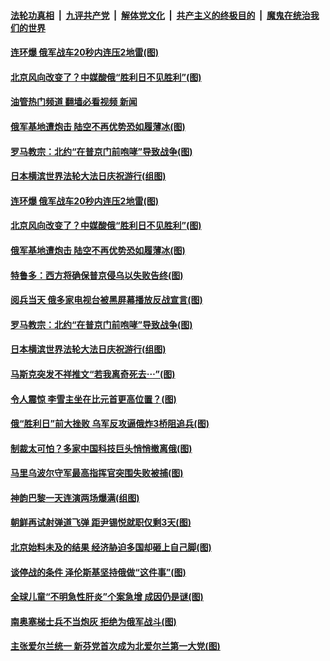 ####  [法轮功真相](../../../../basic/blob/master/README.md?t=05101801) &nbsp;|&nbsp; [九评共产党](../../../../9ping.md/blob/master/README.md?t=05101801) &nbsp;|&nbsp; [解体党文化](../../../../jtdwh.md/blob/master/README.md?t=05101801)  &nbsp;|&nbsp; [共产主义的终极目的](../../../../gczydzjmd.md/blob/master/README.md?t=05101801) &nbsp;|&nbsp; [魔鬼在统治我们的世界](../../../../mgztzwmdsj.md/blob/master/README.md?t=05101801) 

#### [连环爆 俄军战车20秒内连压2地雷(图)](../pages/p9/1005993.md?t=05101801) 

#### [北京风向改变了？中媒酸俄“胜利日不见胜利”(图)](../pages/p9/1005935.md?t=05101801) 

#### [油管热门频道 翻墙必看视频 新闻](http://45.76.130.85:81/youtube.html?05101801)

#### [俄军基地遭炮击 陆空不再优势恐如履薄冰(图)](../pages/p9/1005926.md?t=05101801) 

#### [罗马教宗：北约“在普京门前咆哮”导致战争(图)](../pages/p9/1005918.md?t=05101801) 


#### [日本横滨世界法轮大法日庆祝游行(组图)](../pages/p9/1005921.md?t=05101801) 

#### [连环爆 俄军战车20秒内连压2地雷(图)](../pages/p9/1005993.md?t=05101801) 

#### [北京风向改变了？中媒酸俄“胜利日不见胜利”(图)](../pages/p9/1005935.md?t=05101801) 

#### [俄军基地遭炮击 陆空不再优势恐如履薄冰(图)](../pages/p9/1005926.md?t=05101801) 

#### [特鲁多：西方将确保普京侵乌以失败告终(图)](../pages/p9/1005972.md?t=05101801) 

#### [阅兵当天 俄多家电视台被黑屏幕播放反战宣言(图)](../pages/p9/1005971.md?t=05101801) 

#### [罗马教宗：北约“在普京门前咆哮”导致战争(图)](../pages/p9/1005918.md?t=05101801) 


#### [日本横滨世界法轮大法日庆祝游行(组图)](../pages/p9/1005921.md?t=05101801) 

#### [马斯克突发不祥推文“若我离奇死去⋯”(图)](../pages/p9/1005905.md?t=05101801) 

#### [令人震惊 李雪主坐在比元首更高位置？(图)](../pages/p9/1005822.md?t=05101801) 

#### [俄“胜利日”前大挫败 乌军反攻逼俄炸3桥阻追兵(图)](../pages/p9/1005803.md?t=05101801) 

#### [制裁太可怕？多家中国科技巨头悄悄撤离俄(图)](../pages/p9/1005796.md?t=05101801) 

#### [马里乌波尔守军最高指挥官突围失败被捕(图)](../pages/p9/1005873.md?t=05101801) 

#### [神韵巴黎一天连演两场爆满(组图)](../pages/p9/1005842.md?t=05101801) 

#### [朝鲜再试射弹道飞弹 距尹锡悦就职仅剩3天(图)](../pages/p9/1005778.md?t=05101801) 

#### [北京始料未及的结果 经济胁迫多国却砸上自己脚(图)](../pages/p9/1005735.md?t=05101801) 

#### [谈停战的条件 泽伦斯基坚持俄做“这件事”(图)](../pages/p9/1005741.md?t=05101801) 

#### [全球儿童“不明急性肝炎”个案急增 成因仍是谜(图)](../pages/p9/1005779.md?t=05101801) 

#### [南奥塞梯士兵不当炮灰 拒绝为俄军战斗(图)](../pages/p9/1005781.md?t=05101801) 

#### [主张爱尔兰统一 新芬党首次成为北爱尔兰第一大党(图)](../pages/p9/1005727.md?t=05101801) 

<img src='http://gfw-breaker.win/goodnews/indexes/p9.md' width='0px' height='0px'/>
